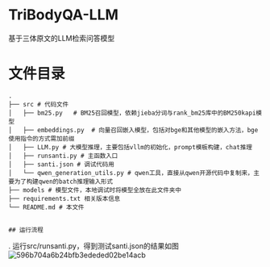 # TriBodyQA-LLM
基于三体原文的LLM检索问答模型

# 文件目录

```
. 
├── src # 代码文件
│   ├── bm25.py   # BM25召回模型，依赖jieba分词与rank_bm25库中的BM250kapi模型
│   ├── embeddings.py  # 向量召回嵌入模型，包括对bge和其他模型的嵌入方法，bge使用指令的方式需加前缀
│   ├── LLM.py # 大模型推理，主要包括vllm的初始化，prompt模板构建，chat推理
│   ├── runsanti.py # 主函数入口
│   ├── santi.json # 调试代码用
│   └── qwen_generation_utils.py # qwen工具，直接从qwen开源代码中复制来，主要为了构建qwen的batch推理输入形式
├── models # 模型文件，本地调试时将模型全放在此文件夹中
├── requirements.txt 相关版本信息
└── README.md # 本文件


## 运行流程

```
. 
运行src/runsanti.py，得到测试santi.json的结果如图
![596b704a6b24bfb3ededed02be14acb](https://github.com/1IsMaple/TriBodyQA-LLM/assets/137876510/592db9ac-be00-4578-bbd2-d052b4ce295c)
